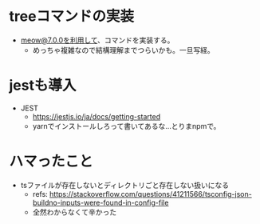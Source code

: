 # treeコマンドの実装

- meow@7.0.0を利用して、コマンドを実装する。
  - めっちゃ複雑なので結構理解までつらいかも。一旦写経。

# jestも導入

- JEST
  - https://jestjs.io/ja/docs/getting-started
  - yarnでインストールしろって書いてあるな...とりまnpmで。

# ハマったこと

- tsファイルが存在しないとディレクトリごと存在しない扱いになる
  - refs: https://stackoverflow.com/questions/41211566/tsconfig-json-buildno-inputs-were-found-in-config-file
  - 全然わからなくて辛かった